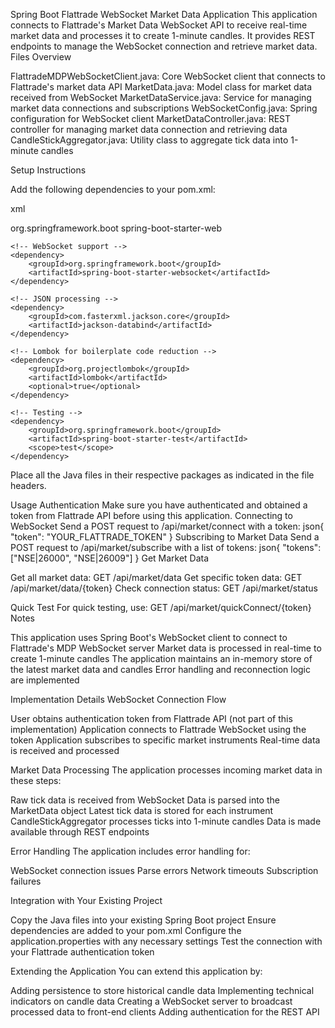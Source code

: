 Spring Boot Flattrade WebSocket Market Data Application
This application connects to Flattrade's Market Data WebSocket API to receive real-time market data and processes it to create 1-minute candles. It provides REST endpoints to manage the WebSocket connection and retrieve market data.
Files Overview

FlattradeMDPWebSocketClient.java: Core WebSocket client that connects to Flattrade's market data API
MarketData.java: Model class for market data received from WebSocket
MarketDataService.java: Service for managing market data connections and subscriptions
WebSocketConfig.java: Spring configuration for WebSocket client
MarketDataController.java: REST controller for managing market data connection and retrieving data
CandleStickAggregator.java: Utility class to aggregate tick data into 1-minute candles

Setup Instructions

Add the following dependencies to your pom.xml:

xml<dependencies>
<!-- Spring Boot Starter -->
<dependency>
<groupId>org.springframework.boot</groupId>
<artifactId>spring-boot-starter-web</artifactId>
</dependency>

    <!-- WebSocket support -->
    <dependency>
        <groupId>org.springframework.boot</groupId>
        <artifactId>spring-boot-starter-websocket</artifactId>
    </dependency>
    
    <!-- JSON processing -->
    <dependency>
        <groupId>com.fasterxml.jackson.core</groupId>
        <artifactId>jackson-databind</artifactId>
    </dependency>
    
    <!-- Lombok for boilerplate code reduction -->
    <dependency>
        <groupId>org.projectlombok</groupId>
        <artifactId>lombok</artifactId>
        <optional>true</optional>
    </dependency>
    
    <!-- Testing -->
    <dependency>
        <groupId>org.springframework.boot</groupId>
        <artifactId>spring-boot-starter-test</artifactId>
        <scope>test</scope>
    </dependency>
</dependencies>

Place all the Java files in their respective packages as indicated in the file headers.

Usage
Authentication
Make sure you have authenticated and obtained a token from Flattrade API before using this application.
Connecting to WebSocket
Send a POST request to /api/market/connect with a token:
json{
"token": "YOUR_FLATTRADE_TOKEN"
}
Subscribing to Market Data
Send a POST request to /api/market/subscribe with a list of tokens:
json{
"tokens": ["NSE|26000", "NSE|26009"]
}
Get Market Data

Get all market data: GET /api/market/data
Get specific token data: GET /api/market/data/{token}
Check connection status: GET /api/market/status

Quick Test
For quick testing, use: GET /api/market/quickConnect/{token}
Notes

This application uses Spring Boot's WebSocket client to connect to Flattrade's MDP WebSocket server
Market data is processed in real-time to create 1-minute candles
The application maintains an in-memory store of the latest market data and candles
Error handling and reconnection logic are implemented

Implementation Details
WebSocket Connection Flow

User obtains authentication token from Flattrade API (not part of this implementation)
Application connects to Flattrade WebSocket using the token
Application subscribes to specific market instruments
Real-time data is received and processed

Market Data Processing
The application processes incoming market data in these steps:

Raw tick data is received from WebSocket
Data is parsed into the MarketData object
Latest tick data is stored for each instrument
CandleStickAggregator processes ticks into 1-minute candles
Data is made available through REST endpoints

Error Handling
The application includes error handling for:

WebSocket connection issues
Parse errors
Network timeouts
Subscription failures

Integration with Your Existing Project

Copy the Java files into your existing Spring Boot project
Ensure dependencies are added to your pom.xml
Configure the application.properties with any necessary settings
Test the connection with your Flattrade authentication token

Extending the Application
You can extend this application by:

Adding persistence to store historical candle data
Implementing technical indicators on candle data
Creating a WebSocket server to broadcast processed data to front-end clients
Adding authentication for the REST API
